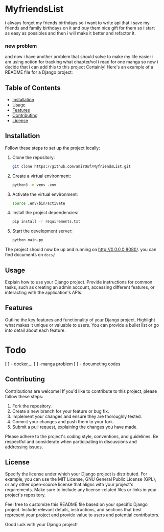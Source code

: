 # MyfriendsList

i always forget my friends birthdays so i want to write api that i save my friends and family birthdays on it and buy them nice gift for them so i start as easy as possibles and then i will make it better and refactor it.
### new problem 
and now i have another problem that should solve to make my life easier  i am using notion for tracking what chapter/vol i read for one manga so now i decide that i can add this to this project 
Certainly! Here's an example of a README file for a Django project:


## Table of Contents

- [Installation](#installation)
- [Usage](#usage)
- [Features](#features)
- [Contributing](#contributing)
- [License](#license)

## Installation

Follow these steps to set up the project locally:

1. Clone the repository:

   ```bash
   git clone https://github.com/amirQuf/MyfriendsList.git
   ```

2. Create a virtual environment:

   ```bash
   python3 -m venv .env
   ```

3. Activate the virtual environment:

   ```bash
   source .env/bin/activate
   ```

4. Install the project dependencies:

   ```bash
   pip install -r requirements.txt
   ```
5. Start the development server:

   ```bash
   python main.py
   ```

The project should now be up and running on http://0.0.0.0:8080/.
you can find documents on `docs/`

## Usage

Explain how to use your Django project. Provide instructions for common tasks, such as creating an admin account, accessing different features, or interacting with the application's APIs.

## Features

Outline the key features and functionality of your Django project. Highlight what makes it unique or valuable to users. You can provide a bullet list or go into detail about each feature.
# Todo
[ ] - docker,...
[ ] -manga problem 
[ ] - documeting codes

## Contributing

Contributions are welcome! If you'd like to contribute to this project, please follow these steps:

1. Fork the repository.
2. Create a new branch for your feature or bug fix.
3. Implement your changes and ensure they are thoroughly tested.
4. Commit your changes and push them to your fork.
5. Submit a pull request, explaining the changes you have made.

Please adhere to the project's coding style, conventions, and guidelines. Be respectful and considerate when participating in discussions and addressing issues.

## License

Specify the license under which your Django project is distributed. For example, you can use the MIT License, GNU General Public License (GPL), or any other open-source license that aligns with your project's requirements. Make sure to include any license-related files or links in your project's repository.

Feel free to customize this README file based on your specific Django project. Include relevant details, instructions, and sections that best represent your project and provide value to users and potential contributors.

Good luck with your Django project!
